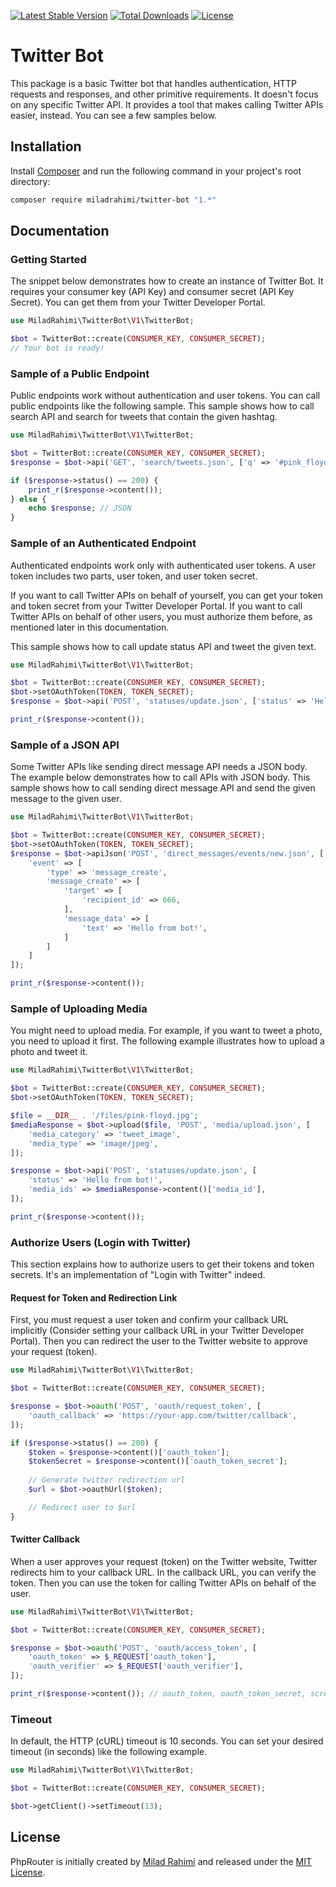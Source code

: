 [![Latest Stable Version](https://poser.pugx.org/miladrahimi/twitter-bot/v/stable)](https://packagist.org/packages/miladrahimi/twitter-bot)
[![Total Downloads](https://poser.pugx.org/miladrahimi/twitter-bot/downloads)](https://packagist.org/packages/miladrahimi/twitter-bot)
[![License](https://poser.pugx.org/miladrahimi/twitter-bot/license)](https://packagist.org/packages/miladrahimi/twitter-bot)

# Twitter Bot

This package is a basic Twitter bot that handles authentication, HTTP requests and responses,
and other primitive requirements.
It doesn't focus on any specific Twitter API. It provides a tool that makes calling Twitter APIs easier, instead.
You can see a few samples below.

## Installation

Install [Composer](https://getcomposer.org) and run the following command in your project's root directory:

```bash
composer require miladrahimi/twitter-bot "1.*"
```

## Documentation

### Getting Started

The snippet below demonstrates how to create an instance of Twitter Bot.
It requires your consumer key (API Key) and consumer secret (API Key Secret).
You can get them from your Twitter Developer Portal.

```php
use MiladRahimi\TwitterBot\V1\TwitterBot;

$bot = TwitterBot::create(CONSUMER_KEY, CONSUMER_SECRET);
// Your bot is ready!
```

### Sample of a Public Endpoint

Public endpoints work without authentication and user tokens.
You can call public endpoints like the following sample.
This sample shows how to call search API and search for tweets that contain the given hashtag.

```php
use MiladRahimi\TwitterBot\V1\TwitterBot;

$bot = TwitterBot::create(CONSUMER_KEY, CONSUMER_SECRET);
$response = $bot->api('GET', 'search/tweets.json', ['q' => '#pink_floyd']);

if ($response->status() == 200) {
    print_r($response->content());
} else {
    echo $response; // JSON
}
```

### Sample of an Authenticated Endpoint

Authenticated endpoints work only with authenticated user tokens.
A user token includes two parts, user token, and user token secret.

If you want to call Twitter APIs on behalf of yourself,
you can get your token and token secret from your Twitter Developer Portal.
If you want to call Twitter APIs on behalf of other users,
you must authorize them before, as mentioned later in this documentation.

This sample shows how to call update status API and tweet the given text.

```php
use MiladRahimi\TwitterBot\V1\TwitterBot;

$bot = TwitterBot::create(CONSUMER_KEY, CONSUMER_SECRET);
$bot->setOAuthToken(TOKEN, TOKEN_SECRET);
$response = $bot->api('POST', 'statuses/update.json', ['status' => 'Hello from bot!']);

print_r($response->content());
```

### Sample of a JSON API

Some Twitter APIs like sending direct message API needs a JSON body.
The example below demonstrates how to call APIs with JSON body.
This sample shows how to call sending direct message API and send the given message to the given user.

```php
use MiladRahimi\TwitterBot\V1\TwitterBot;

$bot = TwitterBot::create(CONSUMER_KEY, CONSUMER_SECRET);
$bot->setOAuthToken(TOKEN, TOKEN_SECRET);
$response = $bot->apiJson('POST', 'direct_messages/events/new.json', [
    'event' => [
        'type' => 'message_create',
        'message_create' => [
            'target' => [
                'recipient_id' => 666,
            ],
            'message_data' => [
                'text' => 'Hello from bot!',
            ]
        ]
    ]
]);

print_r($response->content());
```

### Sample of Uploading Media

You might need to upload media.
For example, if you want to tweet a photo, you need to upload it first.
The following example illustrates how to upload a photo and tweet it.

```php
use MiladRahimi\TwitterBot\V1\TwitterBot;

$bot = TwitterBot::create(CONSUMER_KEY, CONSUMER_SECRET);
$bot->setOAuthToken(TOKEN, TOKEN_SECRET);

$file = __DIR__ . '/files/pink-floyd.jpg';
$mediaResponse = $bot->upload($file, 'POST', 'media/upload.json', [
    'media_category' => 'tweet_image',
    'media_type' => 'image/jpeg',
]);

$response = $bot->api('POST', 'statuses/update.json', [
    'status' => 'Hello from bot!',
    'media_ids' => $mediaResponse->content()['media_id'],
]);

print_r($response->content());
```

### Authorize Users (Login with Twitter)

This section explains how to authorize users to get their tokens and token secrets.
It's an implementation of "Login with Twitter" indeed.

#### Request for Token and Redirection Link

First, you must request a user token and confirm your callback URL implicitly
(Consider setting your callback URL in your Twitter Developer Portal).
Then you can redirect the user to the Twitter website to approve your request (token).

```php
use MiladRahimi\TwitterBot\V1\TwitterBot;

$bot = TwitterBot::create(CONSUMER_KEY, CONSUMER_SECRET);

$response = $bot->oauth('POST', 'oauth/request_token', [
    'oauth_callback' => 'https://your-app.com/twitter/callback',
]);

if ($response->status() == 200) {
    $token = $response->content()['oauth_token'];
    $tokenSecret = $response->content()['oauth_token_secret'];
    
    // Generate twitter redirection url
    $url = $bot->oauthUrl($token);

    // Redirect user to $url
}
```

#### Twitter Callback

When a user approves your request (token) on the Twitter website, Twitter redirects him to your callback URL.
In the callback URL, you can verify the token.
Then you can use the token for calling Twitter APIs on behalf of the user.

```php
use MiladRahimi\TwitterBot\V1\TwitterBot;

$bot = TwitterBot::create(CONSUMER_KEY, CONSUMER_SECRET);

$response = $bot->oauth('POST', 'oauth/access_token', [
    'oauth_token' => $_REQUEST['oauth_token'],
    'oauth_verifier' => $_REQUEST['oauth_verifier'],
]);

print_r($response->content()); // oauth_token, oauth_token_secret, screen_name, ...
```

### Timeout

In default, the HTTP (cURL) timeout is 10 seconds.
You can set your desired timeout (in seconds) like the following example.

```php
use MiladRahimi\TwitterBot\V1\TwitterBot;

$bot = TwitterBot::create(CONSUMER_KEY, CONSUMER_SECRET);

$bot->getClient()->setTimeout(13);
```

## License

PhpRouter is initially created by [Milad Rahimi](https://miladrahimi.com)
and released under the [MIT License](http://opensource.org/licenses/mit-license.php).
